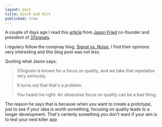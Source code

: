 ```yaml
---
layout: post
title: Quick and dirt
published: true
---
```


A couple of days ago I read this [article](http://www.inc.com/magazine/201305/jason-fried/the-importance-of-quick-and-dirty.html) from [Jason Fried](https://twitter.com/jasonfried) co-founder and president of [37signals](http://37signals.com/).

I regulary follow the compnay blog, [Signal vs. Noise](http://37signals.com/svn/), I find their opinions very interesting and this blog post was not less.

Quoting what Jason says:

<blockquote>
<p>37signals is known for a focus on quality, and we take that reputation very seriously.</p>
<p>It turns out that that's a problem.</p>
<p>You heard me right: An obsessive focus on quality can be a bad thing.</p>
</blockquote>

The reason he says that is because when you want to create a prototype, just to see if your idea is worth something, focusing on quality leads to a longer development. That's certenly something you don't want if your aim is to test your next killer app

